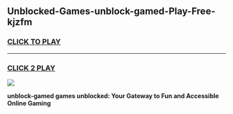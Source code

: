 
## Unblocked-Games-unblock-gamed-Play-Free-kjzfm
<h3>
<a href="https://premium76.site?title=unblock-gamed&ref=23A">CLICK TO PLAY</a></h3>
<hr>

<h3>
<a href="https://premium76.site?title=unblock-gamed&ref=23A">CLICK 2 PLAY</a>
  
</h3>

<a href="https://premium76.site?title=unblock-gamed&ref=23A"><img src="https://clearcache.store/games.png"></a>


**unblock-gamed games unblocked: Your Gateway to Fun and Accessible Online Gaming**
